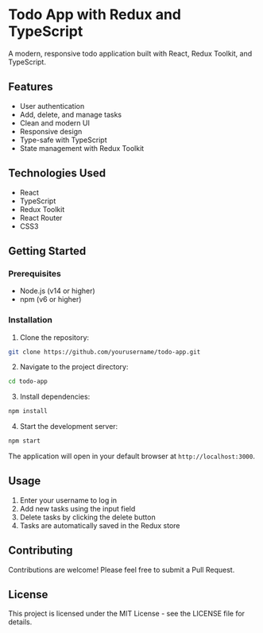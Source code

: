 # Todo App with Redux and TypeScript

A modern, responsive todo application built with React, Redux Toolkit, and TypeScript.

## Features

- User authentication
- Add, delete, and manage tasks
- Clean and modern UI
- Responsive design
- Type-safe with TypeScript
- State management with Redux Toolkit

## Technologies Used

- React
- TypeScript
- Redux Toolkit
- React Router
- CSS3

## Getting Started

### Prerequisites

- Node.js (v14 or higher)
- npm (v6 or higher)

### Installation

1. Clone the repository:
```bash
git clone https://github.com/yourusername/todo-app.git
```

2. Navigate to the project directory:
```bash
cd todo-app
```

3. Install dependencies:
```bash
npm install
```

4. Start the development server:
```bash
npm start
```

The application will open in your default browser at `http://localhost:3000`.

## Usage

1. Enter your username to log in
2. Add new tasks using the input field
3. Delete tasks by clicking the delete button
4. Tasks are automatically saved in the Redux store

## Contributing

Contributions are welcome! Please feel free to submit a Pull Request.

## License

This project is licensed under the MIT License - see the LICENSE file for details.
